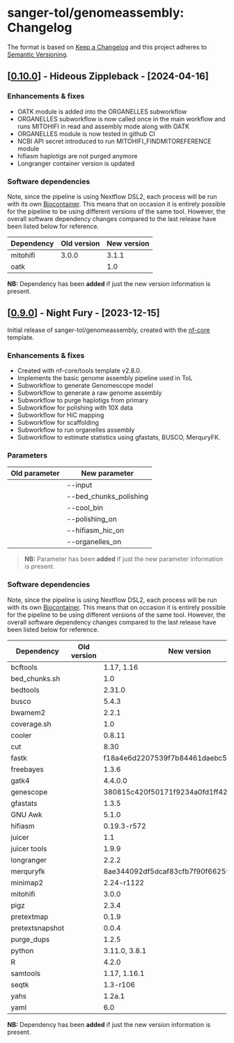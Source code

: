 # sanger-tol/genomeassembly: Changelog

The format is based on [Keep a Changelog](https://keepachangelog.com/en/1.0.0/)
and this project adheres to [Semantic Versioning](https://semver.org/spec/v2.0.0.html).

## [[0.10.0](https://github.com/sanger-tol/genomeassembly/releases/tag/0.10.0)] - Hideous Zippleback - [2024-04-16]

### Enhancements & fixes

- OATK module is added into the ORGANELLES subworkflow
- ORGANELLES subworkflow is now called once in the main workflow and runs MITOHIFI in read and assembly mode along with OATK
- ORGANELLES module is now tested in github CI
- NCBI API secret introduced to run MITOHIFI_FINDMITOREFERENCE module
- hifiasm haplotigs are not purged anymore
- Longranger container version is updated

### Software dependencies

Note, since the pipeline is using Nextflow DSL2, each process will be run with its own [Biocontainer](https://biocontainers.pro/#/registry). This means that on occasion it is entirely possible for the pipeline to be using different versions of the same tool. However, the overall software dependency changes compared to the last release have been listed below for reference.

| Dependency | Old version | New version |
| ---------- | ----------- | ----------- |
| mitohifi   | 3.0.0       | 3.1.1       |
| oatk       |             | 1.0         |

**NB:** Dependency has been **added** if just the new version information is present.

## [[0.9.0](https://github.com/sanger-tol/genomeassembly/releases/tag/0.9.0)] - Night Fury - [2023-12-15]

Initial release of sanger-tol/genomeassembly, created with the [nf-core](https://nf-co.re/) template.

### Enhancements & fixes

- Created with nf-core/tools template v2.8.0.
- Implements the basic genome assembly pipeline used in ToL
- Subworkflow to generate Genomescope model
- Subworkflow to generate a raw genome assembly
- Subworkflow to purge haplotigs from primary
- Subworkflow for polishing with 10X data
- Subworkflow for HiC mapping
- Subworkflow for scaffolding
- Subworkflow to run organelles assembly
- Subworkflow to estimate statistics using gfastats, BUSCO, MerquryFK.

### Parameters

| Old parameter | New parameter          |
| ------------- | ---------------------- |
|               | --input                |
|               | --bed_chunks_polishing |
|               | --cool_bin             |
|               | --polishing_on         |
|               | --hifiasm_hic_on       |
|               | --organelles_on        |

> **NB:** Parameter has been **added** if just the new parameter information is present.

### Software dependencies

Note, since the pipeline is using Nextflow DSL2, each process will be run with its own [Biocontainer](https://biocontainers.pro/#/registry). This means that on occasion it is entirely possible for the pipeline to be using different versions of the same tool. However, the overall software dependency changes compared to the last release have been listed below for reference.

| Dependency      | Old version | New version                              |
| --------------- | ----------- | ---------------------------------------- |
| bcftools        |             | 1.17, 1.16                               |
| bed_chunks.sh   |             | 1.0                                      |
| bedtools        |             | 2.31.0                                   |
| busco           |             | 5.4.3                                    |
| bwamem2         |             | 2.2.1                                    |
| coverage.sh     |             | 1.0                                      |
| cooler          |             | 0.8.11                                   |
| cut             |             | 8.30                                     |
| fastk           |             | f18a4e6d2207539f7b84461daebc54530a9559b0 |
| freebayes       |             | 1.3.6                                    |
| gatk4           |             | 4.4.0.0                                  |
| genescope       |             | 380815c420f50171f9234a0fd1ff426b39829b91 |
| gfastats        |             | 1.3.5                                    |
| GNU Awk         |             | 5.1.0                                    |
| hifiasm         |             | 0.19.3-r572                              |
| juicer          |             | 1.1                                      |
| juicer tools    |             | 1.9.9                                    |
| longranger      |             | 2.2.2                                    |
| merquryfk       |             | 8ae344092df5dcaf83cfb7f90f662597a9b1fc61 |
| minimap2        |             | 2.24-r1122                               |
| mitohifi        |             | 3.0.0                                    |
| pigz            |             | 2.3.4                                    |
| pretextmap      |             | 0.1.9                                    |
| pretextsnapshot |             | 0.0.4                                    |
| purge_dups      |             | 1.2.5                                    |
| python          |             | 3.11.0, 3.8.1                            |
| R               |             | 4.2.0                                    |
| samtools        |             | 1.17, 1.16.1                             |
| seqtk           |             | 1.3-r106                                 |
| yahs            |             | 1.2a.1                                   |
| yaml            |             | 6.0                                      |

**NB:** Dependency has been **added** if just the new version information is present.
